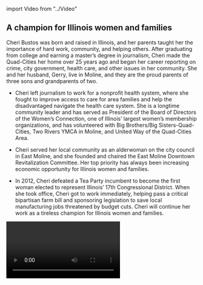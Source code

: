 import Video from "../Video"

## A champion for Illinois women and families

Cheri Bustos was born and raised in Illinois, and her parents taught her the importance of hard work, community, and helping others. After graduating from college and earning a master’s degree in journalism, Cheri made the Quad-Cities her home over 25 years ago and began her career reporting on crime, city government, health care, and other issues in her community. She and her husband, Gerry, live in Moline, and they are the proud parents of three sons and grandparents of two.

- Cheri left journalism to work for a nonprofit health system, where she fought to improve access to care for area families and help the disadvantaged navigate the health care system. She is a longtime community leader and has served as President of the Board of Directors of the Women’s Connection, one of Illinois’ largest women’s membership organizations, and has volunteered with Big Brothers/Big Sisters-Quad-Cities, Two Rivers YMCA in Moline, and United Way of the Quad-Cities Area.

- Cheri served her local community as an alderwoman on the city council in East Moline, and she founded and chaired the East Moline Downtown Revitalization Committee. Her top priority has always been increasing economic opportunity for Illinois women and families.

- In 2012, Cheri defeated a Tea Party incumbent to become the first woman elected to represent Illinois’ 17th Congressional District. When she took office, Cheri got to work immediately, helping pass a critical bipartisan farm bill and sponsoring legislation to save local manufacturing jobs threatened by budget cuts. Cheri will continue her work as a tireless champion for Illinois women and families.

<Video id="K2bC-guFzHM" />


## A fierce advocate for expanding economic opportunity in Illinois

Expanding economic opportunity for all and creating good paying jobs are Cheri’s top priorities because she understands that too many working families continue to struggle to get by in Illinois and around our country. She helped bring together economic development and community leaders to launch “Partnering for Illinois’ Economic Future,” an ongoing initiative to share best practices and generate ideas that will help move Illinois forward. Cheri will continue to fight for innovative solutions to grow Illinois’ economy and strengthen the middle class. Health care is a deeply personal issue to Cheri, who has lost two family members to cancer after high costs tragically limited their treatment options. She is a tireless advocate for policies that help more families afford quality health care, and hardworking Illinois families can count on her to fight back against Republicans’ desperate attempts to undo the progress we’ve worked so hard to make.

## A critical hold in the fight for control of the House

Cheri has an outstanding record of fighting for Illinois women and families, and the EMILY’s List community is proud of her continued leadership. She has proven time and again that she has what it takes to win in this tough swing district. In 2016, Cheri won every county in her swing district where Donald Trump beat Hillary Clinton by a razor-thin margin, and was elected to serve as co-chair of the Democratic Policy and Communications Committee to help take back the House. Cheri is one of the toughest fighters we’ve got, but she’s running in a purple district that Trump won — a clear target for GOP takeover in the battle for control of the House. This seat is a critical hold race and Cheri needs our full support in this must-win race for the majority. The EMILY’s List community is proud of Cheri’s continued leadership, and is thrilled to support her as she continues fighting for hardworking Illinois families.
